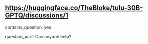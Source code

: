 ## https://huggingface.co/TheBloke/tulu-30B-GPTQ/discussions/1

contains_question: yes

question_part: Can anyone help?